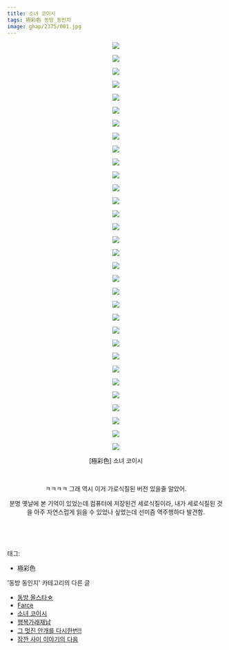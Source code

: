 ```yaml
---
title: 소녀 코이시
tags: 極彩色 동방_동인지
image: ghap/2375/001.jpg
---
```

<div class="article">
<p style="text-align: center; clear: none; float: none;"><img src="{{ site.nasurl }}/ghap/2375/001.jpg"/></p>
<p style="text-align: center; clear: none; float: none;"><img src="{{ site.nasurl }}/ghap/2375/002.jpg"/></p>
<p style="text-align: center; clear: none; float: none;"><img src="{{ site.nasurl }}/ghap/2375/003.jpg"/></p>
<p style="text-align: center; clear: none; float: none;"><img src="{{ site.nasurl }}/ghap/2375/004.jpg"/></p>
<p style="text-align: center; clear: none; float: none;"><img src="{{ site.nasurl }}/ghap/2375/005.jpg"/></p>
<p style="text-align: center; clear: none; float: none;"><img src="{{ site.nasurl }}/ghap/2375/006.jpg"/></p>
<p style="text-align: center; clear: none; float: none;"><img src="{{ site.nasurl }}/ghap/2375/007.jpg"/></p>
<p style="text-align: center; clear: none; float: none;"><img src="{{ site.nasurl }}/ghap/2375/008.jpg"/></p>
<p style="text-align: center; clear: none; float: none;"><img src="{{ site.nasurl }}/ghap/2375/009.jpg"/></p>
<p style="text-align: center; clear: none; float: none;"><img src="{{ site.nasurl }}/ghap/2375/010.jpg"/></p>
<p style="text-align: center; clear: none; float: none;"><img src="{{ site.nasurl }}/ghap/2375/011.jpg"/></p>
<p style="text-align: center; clear: none; float: none;"><img src="{{ site.nasurl }}/ghap/2375/012.jpg"/></p>
<p style="text-align: center; clear: none; float: none;"><img src="{{ site.nasurl }}/ghap/2375/013.jpg"/></p>
<p style="text-align: center; clear: none; float: none;"><img src="{{ site.nasurl }}/ghap/2375/014.jpg"/></p>
<p style="text-align: center; clear: none; float: none;"><img src="{{ site.nasurl }}/ghap/2375/015.jpg"/></p>
<p style="text-align: center; clear: none; float: none;"><img src="{{ site.nasurl }}/ghap/2375/016.jpg"/></p>
<p style="text-align: center; clear: none; float: none;"><img src="{{ site.nasurl }}/ghap/2375/017.jpg"/></p>
<p style="text-align: center; clear: none; float: none;"><img src="{{ site.nasurl }}/ghap/2375/018.jpg"/></p>
<p style="text-align: center; clear: none; float: none;"><img src="{{ site.nasurl }}/ghap/2375/019.jpg"/></p>
<p style="text-align: center; clear: none; float: none;"><img src="{{ site.nasurl }}/ghap/2375/020.jpg"/></p>
<p style="text-align: center; clear: none; float: none;"><img src="{{ site.nasurl }}/ghap/2375/021.jpg"/></p>
<p style="text-align: center; clear: none; float: none;"><img src="{{ site.nasurl }}/ghap/2375/022.jpg"/></p>
<p style="text-align: center; clear: none; float: none;"><img src="{{ site.nasurl }}/ghap/2375/023.jpg"/></p>
<p style="text-align: center; clear: none; float: none;"><img src="{{ site.nasurl }}/ghap/2375/024.jpg"/></p>
<p style="text-align: center; clear: none; float: none;"><img src="{{ site.nasurl }}/ghap/2375/025.jpg"/></p>
<p style="text-align: center; clear: none; float: none;"><img src="{{ site.nasurl }}/ghap/2375/026.jpg"/></p>
<p style="text-align: center; clear: none; float: none;"><img src="{{ site.nasurl }}/ghap/2375/027.jpg"/></p>
<p style="text-align: center; clear: none; float: none;"><img src="{{ site.nasurl }}/ghap/2375/028.jpg"/></p>
<p style="text-align: center; clear: none; float: none;"><img src="{{ site.nasurl }}/ghap/2375/029.jpg"/></p>
<p style="text-align: center; clear: none; float: none;"><img src="{{ site.nasurl }}/ghap/2375/030.jpg"/></p>
<p style="text-align: center; clear: none; float: none;"><img src="{{ site.nasurl }}/ghap/2375/031.jpg"/></p>
<p style="text-align: center; clear: none; float: none;"><img src="{{ site.nasurl }}/ghap/2375/032.jpg"/></p>
<p style="text-align: center; clear: none; float: none;">[極彩色] 소녀 코이시</p>
<p style="text-align: center; clear: none; float: none;"><br/></p>
<p style="text-align: center; clear: none; float: none;">ㅋㅋㅋㅋ 그래 역시 이거 가로식질된 버전 있을줄 알았어.</p>
<p style="text-align: center; clear: none; float: none;">분명 옛날에 본 기억이 있었는데 컴퓨터에 저장된건 세로식질이라, 내가 세로식질된 것을 아주 자연스럽게 읽을 수 있었나 싶었는데 선미즘 역주행하다 발견함.</p>
<p style="text-align: center; clear: none; float: none;"><br/></p>
<p><br/></p>
</div><div class="tagTrail">
<p>태그: </p>
<ul>
<li>極彩色</li>
</ul>
</div><div class="another">
<p>'동방 동인지' 카테고리의 다른 글</p>
<ul>
<li><a href="/2016-09-28-ghap_2377">동방 올스타☆</a></li>
<li><a href="/2016-09-28-ghap_2376">Farce</a></li>
<li><a href="/2016-09-28-ghap_2375">소녀 코이시</a></li>
<li><a href="/2016-09-28-ghap_2373">행복가래재납</a></li>
<li><a href="/2016-09-28-ghap_2372">그 멋진 안개를 다시한번!!</a></li>
<li><a href="/2016-09-28-ghap_2371">잠깐 사이 이야기의 다음</a></li>
</ul>
</div><div class="cb_module cb_fluid">
<div class="cb_wrt cb_profile">
</div><!-- commentList close -->
</div>